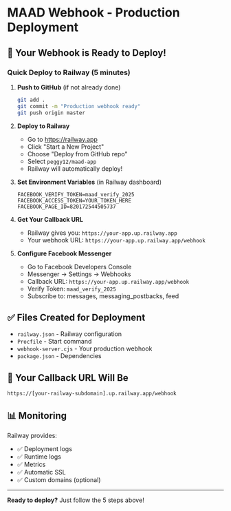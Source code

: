 # MAAD Webhook - Production Deployment

## 🚀 Your Webhook is Ready to Deploy!

### Quick Deploy to Railway (5 minutes)

1. **Push to GitHub** (if not already done)
   ```bash
   git add .
   git commit -m "Production webhook ready"
   git push origin master
   ```

2. **Deploy to Railway**
   - Go to https://railway.app
   - Click "Start a New Project"
   - Choose "Deploy from GitHub repo"
   - Select `peggy12/maad-app`
   - Railway will automatically deploy!

3. **Set Environment Variables** (in Railway dashboard)
   ```
   FACEBOOK_VERIFY_TOKEN=maad_verify_2025
   FACEBOOK_ACCESS_TOKEN=YOUR_TOKEN_HERE
   FACEBOOK_PAGE_ID=820172544505737
   ```

4. **Get Your Callback URL**
   - Railway gives you: `https://your-app.up.railway.app`
   - Your webhook URL: `https://your-app.up.railway.app/webhook`

5. **Configure Facebook Messenger**
   - Go to Facebook Developers Console
   - Messenger → Settings → Webhooks
   - Callback URL: `https://your-app.up.railway.app/webhook`
   - Verify Token: `maad_verify_2025`
   - Subscribe to: messages, messaging_postbacks, feed

## ✅ Files Created for Deployment

- `railway.json` - Railway configuration
- `Procfile` - Start command
- `webhook-server.cjs` - Your production webhook
- `package.json` - Dependencies

## 🎯 Your Callback URL Will Be

```
https://[your-railway-subdomain].up.railway.app/webhook
```

## 📊 Monitoring

Railway provides:
- ✅ Deployment logs
- ✅ Runtime logs  
- ✅ Metrics
- ✅ Automatic SSL
- ✅ Custom domains (optional)

---

**Ready to deploy?** Just follow the 5 steps above!
